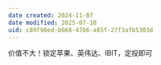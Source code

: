 ```yaml
---
date created: 2024-11-07
date modified: 2025-07-10
uid: c89f90ed-b668-47b6-a85f-27f3afb5303d
---
```


价值不大！锁定苹果、英伟达、IBIT，定投即可
